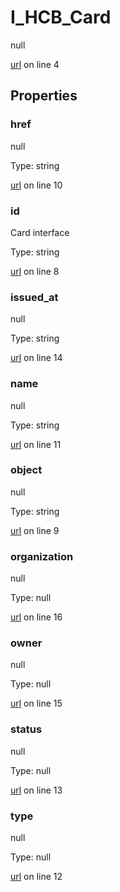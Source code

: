 # I_HCB_Card

null 

[url](https://github.com/devramsean0/hcb.js/blob/00f25a4/src/api_schemas/card.ts#L4) on line 4  

## Properties
### href

null 

Type: string  

[url](https://github.com/devramsean0/hcb.js/blob/00f25a4/src/api_schemas/card.ts#L10) on line 10  

### id

Card interface 

Type: string  

[url](https://github.com/devramsean0/hcb.js/blob/00f25a4/src/api_schemas/card.ts#L8) on line 8  

### issued_at

null 

Type: string  

[url](https://github.com/devramsean0/hcb.js/blob/00f25a4/src/api_schemas/card.ts#L14) on line 14  

### name

null 

Type: string  

[url](https://github.com/devramsean0/hcb.js/blob/00f25a4/src/api_schemas/card.ts#L11) on line 11  

### object

null 

Type: string  

[url](https://github.com/devramsean0/hcb.js/blob/00f25a4/src/api_schemas/card.ts#L9) on line 9  

### organization

null 

Type: null  

[url](https://github.com/devramsean0/hcb.js/blob/00f25a4/src/api_schemas/card.ts#L16) on line 16  

### owner

null 

Type: null  

[url](https://github.com/devramsean0/hcb.js/blob/00f25a4/src/api_schemas/card.ts#L15) on line 15  

### status

null 

Type: null  

[url](https://github.com/devramsean0/hcb.js/blob/00f25a4/src/api_schemas/card.ts#L13) on line 13  

### type

null 

Type: null  

[url](https://github.com/devramsean0/hcb.js/blob/00f25a4/src/api_schemas/card.ts#L12) on line 12  
